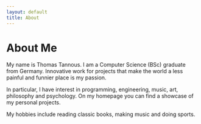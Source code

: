```yaml
---
layout: default
title: About
---
```


# About Me

My name is Thomas Tannous.
I am a Computer Science (BSc) graduate from Germany. Innovative work for
projects that make the world a less painful and funnier place is my passion.

In particular, I have interest in programming, engineering, music, art,
philosophy and psychology.
On my homepage you can find a showcase of my personal projects.

My hobbies include reading classic books, making music and doing sports.
